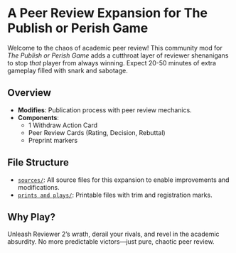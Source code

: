 # A Peer Review Expansion for The Publish or Perish Game

Welcome to the chaos of academic peer review! This community mod for *The Publish or Perish Game* adds a cutthroat layer of reviewer shenanigans to stop *that* player from always winning. Expect 20-50 minutes of extra gameplay filled with snark and sabotage.

## Overview
- **Modifies**: Publication process with peer review mechanics.
- **Components**: 
  - 1 Withdraw Action Card
  - Peer Review Cards (Rating, Decision, Rebuttal)
  - Preprint markers

## File Structure
- [`sources/`](./sources/): All source files for this expansion to enable improvements and modifications.
- [`prints and plays/`](./prints%20and%20plays/): Printable files with trim and registration marks.

## Why Play?
Unleash Reviewer 2’s wrath, derail your rivals, and revel in the academic absurdity. No more predictable victors—just pure, chaotic peer review.